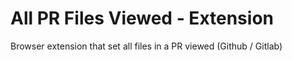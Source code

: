 # All PR Files Viewed - Extension

Browser extension that set all files in a PR viewed (Github / Gitlab)